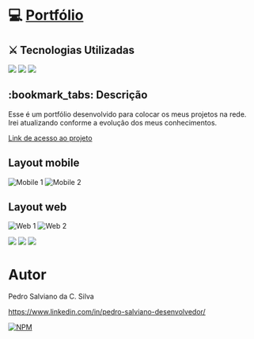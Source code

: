 


<h1>💻 <a href="https://pe-salviano.github.io/portfolio_pedro/"> Portfólio </a></h1>


<h2>⚔ Tecnologias Utilizadas</h2>

<div style="display: inline_block">

<img src="https://img.shields.io/badge/html5-%23E34F26.svg?style=for-the-badge&logo=html5&logoColor=white" />
<img src="https://img.shields.io/badge/css3-%231572B6.svg?style=for-the-badge&logo=css3&logoColor=white" />
<img src="https://img.shields.io/badge/javascript-%23323330.svg?style=for-the-badge&logo=javascript&logoColor=%23F7DF1E" />
  
</div>

<h2>:bookmark_tabs: Descrição</h2>
<p>Esse é um portfólio desenvolvido para colocar os meus projetos na rede. Irei atualizando conforme a evolução dos meus conhecimentos. </p>
<p><a href="https://pe-salviano.github.io/portfolio_pedro/"> Link de acesso ao projeto </a></p>


## Layout mobile
![Mobile 1](https://github.com/pe-salviano/portifolio_pedro/blob/main/assets/imagem/layout-mobile.png) 
![Mobile 2](https://github.com/pe-salviano/portifolio_pedro/blob/main/assets/imagem/layout-mobile.modal.png)

## Layout web
![Web 1](https://github.com/pe-salviano/portifolio_pedro/blob/main/assets/imagem/layout-web.png)
![Web 2](https://github.com/pe-salviano/portifolio_pedro/blob/main/assets/imagem/layout-web2.png)

<div style="display: inline_block">
  
<a href = "mailto:pedro.salviano.cs@gmail.com"><img src="https://img.shields.io/badge/-Gmail-%23333?style=for-the-badge&logo=gmail&logoColor=white" target="_blank"></a>
<a href="https://www.linkedin.com/in/pedro-salviano-857917116/" target="_blank"><img src="https://img.shields.io/badge/-LinkedIn-%230077B5?style=for-the-badge&logo=linkedin&logoColor=white" target="_blank"></a>
<a href="https://pe-salviano.github.io/portfolio_pedro/" target="_blank"><img src="https://img.shields.io/badge/-Portf%C3%B3lio-brown?style=for-the-badge&logo=true" target="_blank"></a>
  
</div>



# Autor

Pedro Salviano da C. Silva

https://www.linkedin.com/in/pedro-salviano-desenvolvedor/

[![NPM](https://img.shields.io/npm/l/react)](https://github.com/pe-salviano/portifolio_pedro/blob/main/LICENSE) 
